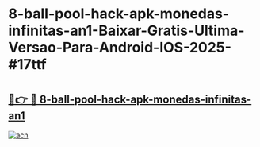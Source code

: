 # 8-ball-pool-hack-apk-monedas-infinitas-an1-Baixar-Gratis-Ultima-Versao-Para-Android-IOS-2025-#17ttf

# <h2><a href="https://ainizakaria.my?title=8-ball-pool-hack-apk-monedas-infinitas-an1&ref=25M">🔗👉 🔴 8-ball-pool-hack-apk-monedas-infinitas-an1</a></h2>

[![acn](https://github.com/user-attachments/assets/0f9c940e-d8b0-45ae-aac7-cd30a18b3e1c)](https://ainizakaria.my?title=8-ball-pool-hack-apk-monedas-infinitas-an1&ref=25M)

